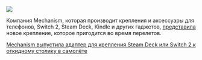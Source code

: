 <!--2025-09-13 12:29:22-->
<div class="yb">
  <div class="rss habr"><img src="https://habrastorage.org/getpro/habr/upload_files/a13/469/1f2/a134691f2e5bd234e5575ad7c05fdbb7.jpg" /><p>Компания Mechanism, которая производит крепления и аксессуары для телефонов, Switch 2, Steam Deck, Kindle и других гаджетов, <a href="https://9to5toys.com/2025/09/11/this-accessory-attach-phone-switch-2-more-to-airplane-tray-table/" rel="noopener noreferrer nofollow">представила</a> новое крепление, которое пригодится во время перелетов.</p> <a... <p class="titl"><a href="https://habr.com/ru/news/946220/?utm_source=habrahabr&utm_medium=rss&utm_campaign=946220">Mechanism выпустила адаптер для крепления Steam Deck или Switch 2 к откидному столику в самолёте</a></p></div>
</div>
